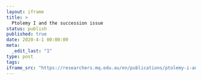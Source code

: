 ```yaml
---
layout: iframe
title: >
  Ptolemy I and the succession issue
status: publish
published: true
date: 2020-4-1 00:00:00
meta:
  _edit_last: "1"
type: post
tags:
iframe_src: "https://researchers.mq.edu.au/en/publications/ptolemy-i-and-the-succession-issue"
---
```

        